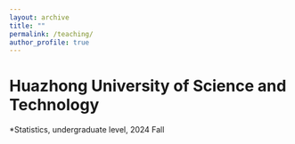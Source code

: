 ```yaml
---
layout: archive
title: ""
permalink: /teaching/
author_profile: true  
---
```


Huazhong University of Science and Technology
======
*Statistics, undergraduate level, 2024 Fall
